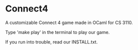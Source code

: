 # Connect4
A customizable Connect 4 game made in OCaml for CS 3110.

Type 'make play' in the terminal to play our game.

If you run into trouble, read our INSTALL.txt.